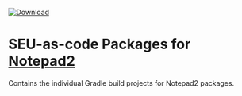 [ ![Download](https://api.bintray.com/packages/seu-as-code/maven/notepad2/images/download.svg) ](https://bintray.com/seu-as-code/maven/notepad2/_latestVersion)

# SEU-as-code Packages for [Notepad2](http://www.flos-freeware.ch/notepad2.html)

Contains the individual Gradle build projects for Notepad2 packages.
